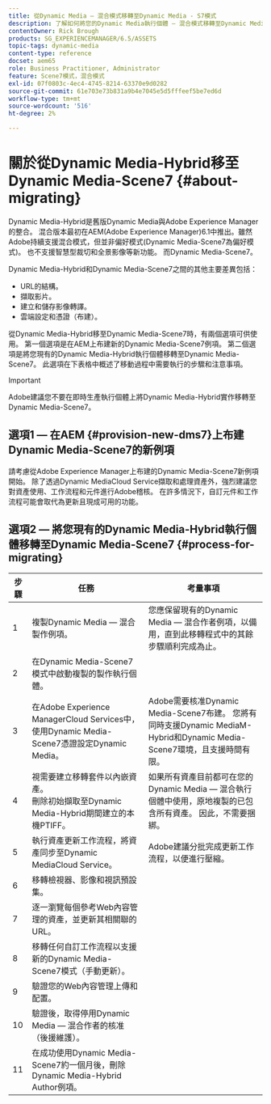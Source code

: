 ```yaml
---
title: 從Dynamic Media — 混合模式移轉至Dynamic Media - S7模式
description: 了解如何將您的Dynamic Media執行個體 — 混合模式移轉至Dynamic Media - S7模式
contentOwner: Rick Brough
products: SG_EXPERIENCEMANAGER/6.5/ASSETS
topic-tags: dynamic-media
content-type: reference
docset: aem65
role: Business Practitioner, Administrator
feature: Scene7模式，混合模式
exl-id: 07f0803c-4ec4-4745-8214-63370e9d0282
source-git-commit: 61e703e73b831a9b4e7045e5d5fffeef5be7ed6d
workflow-type: tm+mt
source-wordcount: '516'
ht-degree: 2%

---
```


# 關於從Dynamic Media-Hybrid移至Dynamic Media-Scene7 {#about-migrating}

Dynamic Media-Hybrid是舊版Dynamic Media與Adobe Experience Manager的整合。 混合版本最初在AEM(Adobe Experience Manager)6.1中推出。雖然Adobe持續支援混合模式，但並非偏好模式(Dynamic Media-Scene7為偏好模式)。 也不支援智慧型裁切和全景影像等新功能。 而Dynamic Media-Scene7。

Dynamic Media-Hybrid和Dynamic Media-Scene7之間的其他主要差異包括：

* URL的結構。
* 擷取影片。
* 建立和儲存影像轉譯。
* 雲端設定和憑證（布建）。

從Dynamic Media-Hybrid移至Dynamic Media-Scene7時，有兩個選項可供使用。 第一個選項是在AEM上布建新的Dynamic Media-Scene7例項。 第二個選項是將您現有的Dynamic Media-Hybrid執行個體移轉至Dynamic Media-Scene7。 此選項在下表格中概述了移動過程中需要執行的步驟和注意事項。

>[!IMPORTANT]
>
>Adobe建議您不要在即時生產執行個體上將Dynamic Media-Hybrid實作移轉至Dynamic Media-Scene7。

## 選項1 — 在AEM {#provision-new-dms7}上布建Dynamic Media-Scene7的新例項

請考慮從Adobe Experience Manager上布建的Dynamic Media-Scene7新例項開始。 除了透過Dynamic MediaCloud Service擷取和處理資產外，強烈建議您對資產使用、工作流程和元件進行Adobe稽核。 在許多情況下，自訂元件和工作流程可能會取代為更新且現成可用的功能。

## 選項2 — 將您現有的Dynamic Media-Hybrid執行個體移轉至Dynamic Media-Scene7 {#process-for-migrating}

| 步驟 | 任務 | 考量事項 |
|---|---|---|
| 1 | 複製Dynamic Media — 混合製作例項。 | 您應保留現有的Dynamic Media — 混合作者例項，以備用，直到此移轉程式中的其餘步驟順利完成為止。 |
| 2 | 在Dynamic Media-Scene7模式中啟動複製的製作執行個體。 |  |
| 3 | 在Adobe Experience ManagerCloud Services中，使用Dynamic Media-Scene7憑證設定Dynamic Media。 | Adobe需要核准Dynamic Media-Scene7布建。 您將有同時支援Dynamic MediaM-Hybrid和Dynamic Media-Scene7環境，且支援時間有限。 |
| 4 | 視需要建立移轉套件以內嵌資產。<br>刪除初始擷取至Dynamic Media-Hybrid期間建立的本機PTIFF。 | 如果所有資產目前都可在您的Dynamic Media — 混合執行個體中使用，原地複製的已包含所有資產。 因此，不需要捆綁。 |
| 5 | 執行資產更新工作流程，將資產同步至Dynamic MediaCloud Service。 | Adobe建議分批完成更新工作流程，以便進行壓縮。 |
| 6 | 移轉檢視器、影像和視訊預設集。 |  |
| 7 | 逐一瀏覽每個參考Web內容管理的資產，並更新其相關聯的URL。 |  |
| 8 | 移轉任何自訂工作流程以支援新的Dynamic Media-Scene7模式（手動更新）。 |  |
| 9 | 驗證您的Web內容管理上傳和配置。 |  |
| 10 | 驗證後，取得停用Dynamic Media — 混合作者的核准（後援維護）。 |  |
| 11 | 在成功使用Dynamic Media-Scene7約一個月後，刪除Dynamic Media-Hybrid Author例項。 |  |
